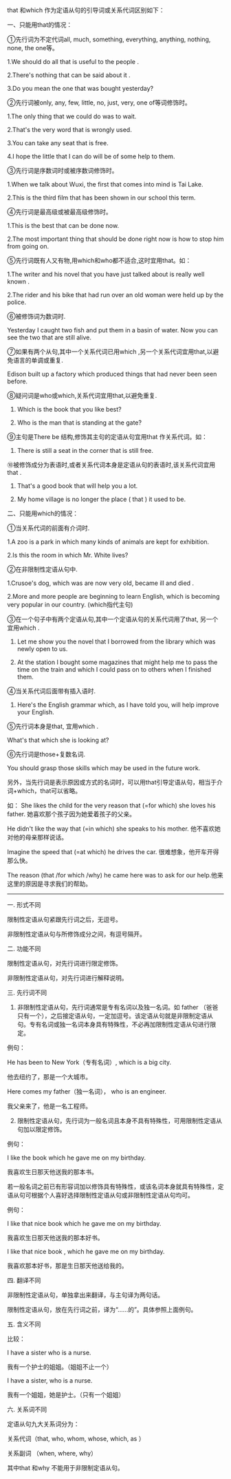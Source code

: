 that 和which 作为定语从句的引导词或关系代词区别如下：

一、只能用that的情况：

①先行词为不定代词all, much, something, everything, anything, nothing, none, the one等。

1.We should do all that is useful to the people .

2.There's nothing that can be said about it .

3.Do you mean the one that was bought yesterday?

②先行词被only, any, few, little, no, just, very, one of等词修饰时。

1.The only thing that we could do was to wait.

2.That's the very word that is wrongly used.

3.You can take any seat that is free.

4.I hope the little that I can do will be of some help to them.

③先行词是序数词时或被序数词修饰时。

1.When we talk about Wuxi, the first that comes into mind is Tai Lake.

2.This is the third film that has been shown in our school this term.

④先行词是最高级或被最高级修饰时。

1.This is the best that can be done now.

2.The most important thing that should be done right now is how to stop him from going on.

⑤先行词既有人又有物,用which和who都不适合,这时宜用that。如：

1.The writer and his novel that you have just talked about is really well known .

2.The rider and his bike that had run over an old woman were held up by the police.

⑥被修饰词为数词时.

Yesterday I caught two fish and put them in a basin of water. Now you can see the two that are still alive.

⑦如果有两个从句,其中一个关系代词已用which ,另一个关系代词宜用that,以避免语言的单调或重复.

Edison built up a factory which produced things that had never been seen before.

⑧疑问词是who或which,关系代词宜用that,以避免重复.

1. Which is the book that you like best?

2. Who is the man that is standing at the gate?

⑨主句是There be 结构,修饰其主句的定语从句宜用that 作关系代词。如：

1. There is still a seat in the corner that is still free.

⑩被修饰成分为表语时,或者关系代词本身是定语从句的表语时,该关系代词宜用that .

1. That's a good book that will help you a lot.

2. My home village is no longer the place ( that ) it used to be.



二、只能用which的情况：

①当关系代词的前面有介词时.

1.A zoo is a park in which many kinds of animals are kept for exhibition.

2.Is this the room in which Mr. White lives?

②在非限制性定语从句中.

1.Crusoe's dog, which was are now very old, became ill and died .

2.More and more people are beginning to learn English, which is becoming very popular in our country. (which指代主句)

③在一个句子中有两个定语从句,其中一个定语从句的关系代词用了that, 另一个宜用which .

1. Let me show you the novel that I borrowed from the library which was newly open to us.

2. At the station I bought some magazines that might help me to pass the time on the train and which I could pass on to others when I finished them.

④当关系代词后面带有插入语时.

1. Here's the English grammar which, as I have told you, will help improve your English.

⑤先行词本身是that, 宜用which .

What's that which she is looking at?

⑥先行词是those+复数名词.

You should grasp those skills which may be used in the future work.



另外，当先行词是表示原因或方式的名词时，可以用that引导定语从句，相当于介词+which，that可以省略。

如： She likes the child for the very reason that (=for which) she loves his father. 她喜欢那个孩子因为她爱着孩子的父亲。

He didn't like the way that (=in which) she speaks to his mother. 他不喜欢她对他的母亲那样说话。

Imagine the speed that (=at which) he drives the car. 很难想象，他开车开得那么快。

The reason (that /for which /why) he came here was to ask for our help.他来这里的原因是寻求我们的帮助。







-------
一. 形式不同

限制性定语从句紧跟先行词之后，无逗号。

非限制性定语从句与所修饰成分之间，有逗号隔开。

二. 功能不同

限制性定语从句，对先行词进行限定修饰。

非限制性定语从句，对先行词进行解释说明。

三. 先行词不同

1. 非限制性定语从句，先行词通常是专有名词以及独一名词。如 father （爸爸只有一个），之后接定语从句，一定加逗号。该定语从句就是非限制定语从句。专有名词或独一名词本身具有特殊性，不必再加限制性定语从句进行限定。

例句：

He has been to New York（专有名词）, which is a big city.

他去纽约了，那是一个大城市。

Here comes my father（独一名词）， who is an engineer.

我父亲来了，他是一名工程师。

2. 限制性定语从句，先行词为一般名词且本身不具有特殊性，可用限制性定语从句加以限定修饰。

例句：

I like the book which he gave me on my birthday.

我喜欢生日那天他送我的那本书。

若一般名词之前已有形容词加以修饰具有特殊性，或该名词本身就具有特殊性，定语从句可根据个人喜好选择限制性定语从句或非限制性定语从句均可。

例句：

I like that nice book which he gave me on my birthday.

我喜欢生日那天他送我的那本好书。

I like that nice book , which he gave me on my birthday.

我喜欢那本好书，那是生日那天他送给我的。

四. 翻译不同

非限制性定语从句，单独拿出来翻译，与主句译为两句话。

限制性定语从句，放在先行词之前，译为“......的”。具体参照上面例句。

五. 含义不同

比较：

I have a sister who is a nurse.

我有一个护士的姐姐。（姐姐不止一个）

I have a sister, who is a nurse.

我有一个姐姐，她是护士。（只有一个姐姐）

六. 关系词不同

定语从句九大关系词分为：

关系代词（that, who, whom, whose, which, as ）

关系副词 （when, where, why）

其中that 和why 不能用于非限制定语从句。
